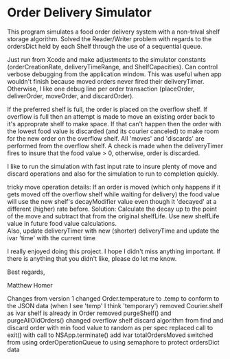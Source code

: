 #  Order Delivery Simulator

This program simulates a food order delivery system with a non-trival shelf storage algorithm.
Solved the Reader/Writer problem with regards to the ordersDict held by each Shelf through the use of a sequential queue.

Just run from Xcode and make adjustments to the simulator constants (orderCreationRate, deliveryTimeRange, and ShelfCapacities).
Can control verbose debugging from the application window.  This was useful when app wouldn't finish because moved orders never fired their deliveryTimer.  
Otherwise, I like one debug line per order transaction (placeOrder, deliverOrder, moveOrder, and discardOrder).

If the preferred shelf is full, the order is placed on the overflow shelf.  If overflow is full then an attempt is made to move an existing order back to it's approprate shelf to make space.  If that can't happen then the order with the lowest food value is discarded (and its courier canceled) to make room for the new order on the overflow shelf.  All 'moves' and 'discards' are performed from the overflow shelf.
A check is made when the deliveryTimer fires to insure that the food value > 0, otherwise, order is discarded.

I like to run the simulation with fast input rate to insure plenty of move and discard operations and also for the simulation to run to completion quickly.

 tricky move operation details:
    If an order is moved (which only happens if it gets moved off the overflow shelf while waiting for delivery) the food value will use the new shelf's decayModifier value even though it 'decayed' at a different (higher) rate before.
    Solution: Calculate the decay up to the point of the move and subtract that from the original shelfLife.  Use new shelfLife value in future food value calculations.  
    Also, update deliveryTimer with new (shorter) deliveryTime and update the ivar 'time' with the current time

I really enjoyed doing this project.  I hope I didn't miss anything important.
If there is anything that you didn't like, please do let me know.

Best regards,

Matthew Homer


Changes from version 1
    changed Order.temperature to .temp to conform to the JSON data (when I see 'temp' I think 'temporary')
    removed Courier.shelf as ivar shelf is already in Order
    removed purgeShelf() and purgeAllOldOrders()
    changed overflow shelf discard algorithm from find and discard order with min food value to random as per spec
    replaced call to exit() with call to NSApp.terminate()
    add ivar totalOrdersMoved
    switched from using orderOperationQueue to using semaphore to protect ordersDict data
